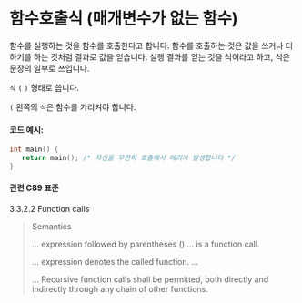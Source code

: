 # 함수호출식 (매개변수가 없는 함수)

함수를 실행하는 것을 함수를 호출한다고 합니다. 
함수를 호출하는 것은 값을 쓰거나 더하기를 하는 것처럼 결과로 값을 얻습니다. 
실행 결과를 얻는 것을 식이라고 하고, 식은 문장의 일부로 쓰입니다. 

`식` `(` `)` 형태로 씁니다. 

`(` 왼쪽의 `식`은 함수를 가리켜야 합니다. 

#### 코드 예시:
```c
int main() {
   return main(); /* 자신을 무한히 호출해서 에러가 발생합니다 */
}
```

#### 관련 C89 표준
3.3.2.2 Function calls
> Semantics
>
> ... expression followed by parentheses () ... is a function call.
> 
> ... expression denotes the called function. ...
>
> ... Recursive function calls shall be permitted, both directly and indirectly through any chain of other functions.
